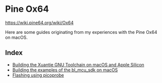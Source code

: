 # Pine Ox64

https://wiki.pine64.org/wiki/Ox64

Here are some guides originating from my experiences with the Pine Ox64 on macOS.

## Index

* [Building the Xuantie GNU Toolchain on macOS and Apple Silicon](build_toolchain_macos.md)
* [Building the examples of the bl_mcu_sdk on macOS](build_bl_mcu_sdk.md)
* [Flashing using picoprobe](build_bl_mcu_sdk.md)